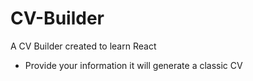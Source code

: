 # CV-Builder
A CV Builder created to learn React 
- Provide your information it will generate a classic CV
